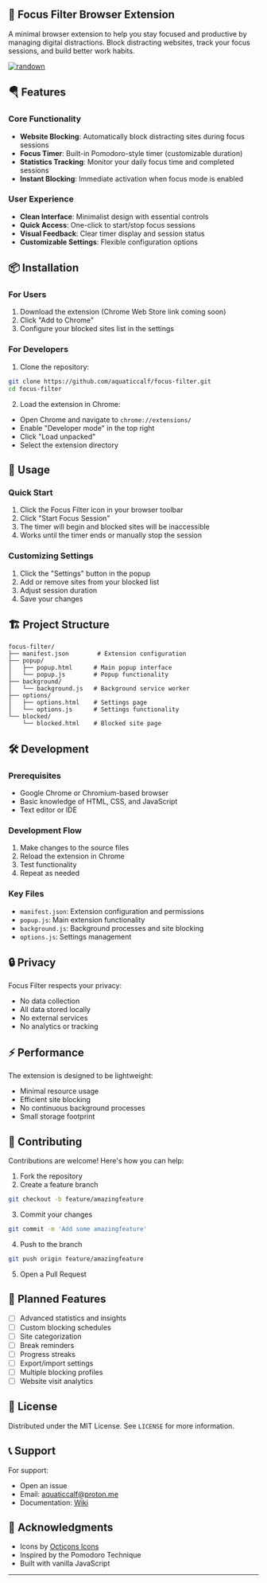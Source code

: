 ## 🚫 Focus Filter Browser Extension

A minimal browser extension to help you stay focused and productive by managing digital distractions. Block distracting websites, track your focus sessions, and build better work habits.

[![randown](https://aqclf.xyz/randown/randown.svg)](https://aqclf.xyz/randown?username=aquaticcalf&reponame=focus-filter)

## 🪂 Features

### Core Functionality
- **Website Blocking**: Automatically block distracting sites during focus sessions
- **Focus Timer**: Built-in Pomodoro-style timer (customizable duration)
- **Statistics Tracking**: Monitor your daily focus time and completed sessions
- **Instant Blocking**: Immediate activation when focus mode is enabled

### User Experience
- **Clean Interface**: Minimalist design with essential controls
- **Quick Access**: One-click to start/stop focus sessions
- **Visual Feedback**: Clear timer display and session status
- **Customizable Settings**: Flexible configuration options

## 📦 Installation

### For Users
1. Download the extension (Chrome Web Store link coming soon)
2. Click "Add to Chrome"
3. Configure your blocked sites list in the settings

### For Developers
1. Clone the repository:
```bash
git clone https://github.com/aquaticcalf/focus-filter.git
cd focus-filter
```

2. Load the extension in Chrome:
- Open Chrome and navigate to `chrome://extensions/`
- Enable "Developer mode" in the top right
- Click "Load unpacked"
- Select the extension directory

## 🔧 Usage

### Quick Start
1. Click the Focus Filter icon in your browser toolbar
2. Click "Start Focus Session"
3. The timer will begin and blocked sites will be inaccessible
4. Works until the timer ends or manually stop the session

### Customizing Settings
1. Click the "Settings" button in the popup
2. Add or remove sites from your blocked list
3. Adjust session duration
4. Save your changes

## 🏗️ Project Structure

```
focus-filter/
├── manifest.json        # Extension configuration
├── popup/
│   ├── popup.html      # Main popup interface
│   └── popup.js        # Popup functionality
├── background/
│   └── background.js   # Background service worker
├── options/
│   ├── options.html    # Settings page
│   └── options.js      # Settings functionality
└── blocked/
    └── blocked.html    # Blocked site page
```

## 🛠️ Development

### Prerequisites
- Google Chrome or Chromium-based browser
- Basic knowledge of HTML, CSS, and JavaScript
- Text editor or IDE

### Development Flow
1. Make changes to the source files
2. Reload the extension in Chrome
3. Test functionality
4. Repeat as needed

### Key Files
- `manifest.json`: Extension configuration and permissions
- `popup.js`: Main extension functionality
- `background.js`: Background processes and site blocking
- `options.js`: Settings management

## 🔒 Privacy

Focus Filter respects your privacy:
- No data collection
- All data stored locally
- No external services
- No analytics or tracking

## ⚡ Performance

The extension is designed to be lightweight:
- Minimal resource usage
- Efficient site blocking
- No continuous background processes
- Small storage footprint

## 🤝 Contributing

Contributions are welcome! Here's how you can help:

1. Fork the repository
2. Create a feature branch
```bash
git checkout -b feature/amazingfeature
```
3. Commit your changes
```bash
git commit -m 'Add some amazingfeature'
```
4. Push to the branch
```bash
git push origin feature/amazingfeature
```
5. Open a Pull Request

## 📝 Planned Features

- [ ] Advanced statistics and insights
- [ ] Custom blocking schedules
- [ ] Site categorization
- [ ] Break reminders
- [ ] Progress streaks
- [ ] Export/import settings
- [ ] Multiple blocking profiles
- [ ] Website visit analytics

<!-- ## 🐛 Known Issues -->

## 📄 License

Distributed under the MIT License. See `LICENSE` for more information.

## 📞 Support

For support:
- Open an issue
- Email: [aquaticcalf@proton.me](mailto:aquaticcalf@proton.me)
- Documentation: [Wiki](https://github.com/aquaticcalf/focus-filter/wiki)

## 🙏 Acknowledgments

- Icons by [Octicons Icons](https://primer.style/foundations/icons/)
- Inspired by the Pomodoro Technique
- Built with vanilla JavaScript
---